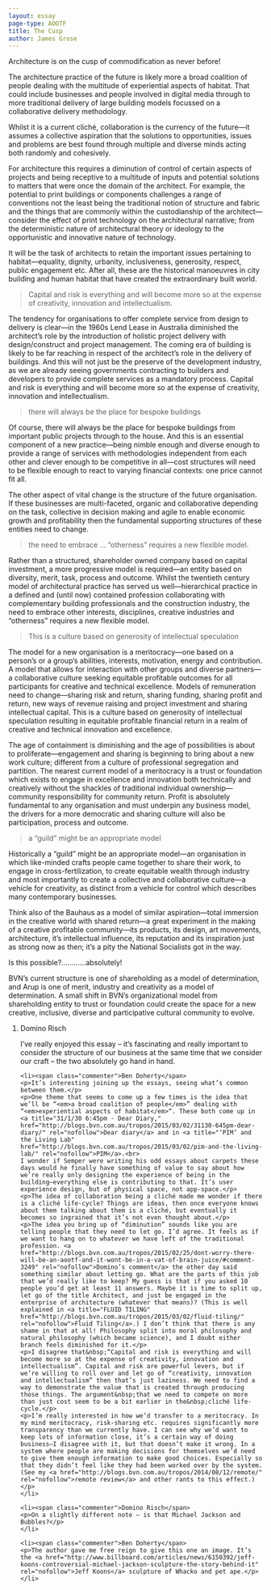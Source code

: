 ```yaml
---
layout: essay
page-type: AOOTF
title: The Cusp
author: James Grose
---
```


<p>Architecture is on the cusp of commodification as never before!</p>
<p>The architecture practice of the future is likely more a broad coalition of people dealing with the multitude of experiential aspects of habitat. That could include businesses and people involved in digital media through to more traditional delivery of large building models focussed on a collaborative delivery methodology.</p>
<p>Whilst it is a current cliché, collaboration is the currency of the future—it assumes a collective aspiration that the solutions to opportunities, issues and problems are best found through multiple and diverse minds acting both randomly and cohesively.</p>
<p>For architecture this requires a diminution of control of certain aspects of projects and being receptive to a multitude of inputs and potential solutions to matters that were once the domain of the architect. For example, the potential to print buildings or components challenges a range of conventions not the least being the traditional notion of structure and fabric and the things that are commonly within the custodianship of the architect—consider the effect of print technology on the architectural narrative; from the deterministic nature of architectural theory or ideology to the opportunistic and innovative nature of technology.</p>
<p>It will be the task of architects to retain the important issues pertaining to habitat—equality, dignity, urbanity, inclusiveness, generosity, respect, public engagement etc. After all, these are the historical manoeuvres in city building and human habitat that have created the extraordinary built world.</p>
<blockquote class="pull"><p>Capital and risk is everything and will become more so at the expense of creativity, innovation and intellectualism.</p></blockquote>
<p>The tendency for organisations to offer complete service from design to delivery is clear—in the 1960s Lend Lease in Australia diminished the architect’s role by the introduction of holistic project delivery with design/construct and project management. The coming era of building is likely to be far reaching in respect of the architect’s role in the delivery of buildings. And this will not just be the preserve of the development industry, as we are already seeing governments contracting to builders and developers to provide complete services as a mandatory process. Capital and risk is everything and will become more so at the expense of creativity, innovation and intellectualism.</p>
<blockquote class="pull"><p>there will always be the place for bespoke buildings</p></blockquote>
<p>Of course, there will always be the place for bespoke buildings from important public projects through to the house. And this is an essential component of a new practice—being nimble enough and diverse enough to provide a range of services with methodologies independent from each other and clever enough to be competitive in all—cost structures will need to be flexible enough to react to varying financial contexts: one price cannot fit all.</p>
<p>The other aspect of vital change is the structure of the future organisation. If these businesses are multi-faceted, organic and collaborative depending on the task, collective in decision making and agile to enable economic growth and profitability then the fundamental supporting structures of these entities need to change.</p>
<blockquote class="pull"><p>the need to embrace …&nbsp;“otherness” requires a new flexible model.</p></blockquote>
<p>Rather than a structured, shareholder owned company based on capital investment, a more progressive model is required—an entity based on diversity, merit, task, process and outcome. Whilst the twentieth century model of architectural practice has served us well—hierarchical practice in a defined and (until now) contained profession collaborating with complementary building professionals and the construction industry, the need to embrace other interests, disciplines, creative industries and “otherness” requires a new flexible model.</p>
<blockquote class="pull"><p>This is a culture based on generosity of intellectual speculation</p></blockquote>
<p>The model for a new organisation is a meritocracy—one based on a person’s or a group’s abilities, interests, motivation, energy and contribution. A model that allows for interaction with other groups and diverse partners—a collaborative culture seeking equitable profitable outcomes for all participants for creative and technical excellence. Models of remuneration need to change—sharing risk and return, sharing funding, sharing profit and return, new ways of revenue raising and project investment and sharing intellectual capital. This is a culture based on generosity of intellectual speculation resulting in equitable profitable financial return in a realm of creative and technical innovation and excellence.</p>
<p>The age of containment is diminishing and the age of possibilities is about to proliferate—engagement and sharing is beginning to bring about a new work culture; different from a culture of professional segregation and partition. The nearest current model of a meritocracy is a trust or foundation which exists to engage in excellence and innovation both technically and creatively without the shackles of traditional individual ownership—community responsibility for community return. Profit is absolutely fundamental to any organisation and must underpin any business model, the drivers for a more democratic and sharing culture will also be participation, process and outcome.</p>
<blockquote class="pull"><p>a “guild” might be an appropriate model</p></blockquote>
<p>Historically a “guild” might be an appropriate model—an organisation in which like-minded crafts people came together to share their work, to engage in cross-fertilization, to create equitable wealth through industry and most importantly to create a collective and collaborative culture—a vehicle for creativity, as distinct from a vehicle for control which describes many contemporary businesses.</p>
<p>Think also of the Bauhaus as a model of similar aspiration—total immersion in the creative world with shared return—a great experiment in the making of a creative profitable community—its products, its design, art movements, architecture, it’s intellectual influence, its reputation and its inspiration just as strong now as then; it’s a pity the National Socialists got in the way.</p>
<p>Is this possible?…………absolutely!</p>
<p>BVN’s current structure is one of shareholding as a model of determination, and Arup is one of merit, industry and creativity as a model of determination. A small shift in BVN’s organizational model from shareholding entity to trust or foundation could create the space for a new creative, inclusive, diverse and participative cultural community to evolve.</p>


<ol>
	<li><span class="commenter">Domino Risch</span>
	<p>I’ve really enjoyed this essay – it’s fascinating and really important to consider the structure of our business at the same time that we consider our craft – the two absolutely go hand in hand.</p>
	</li>
						
	<li><span class="commenter">Ben Doherty</span>
	<p>It’s interesting joining up the essays, seeing what’s common between them.</p>
	<p>One theme that seems to come up a few times is the idea that we’ll be “<em>a broad coalition of people</em>” dealing with “<em>experiential aspects of habitat</em>“. These both come up in <a title="31/1/30 6:45pm - Dear Diary," href="http://blogs.bvn.com.au/tropos/2015/03/02/31130-645pm-dear-diary/" rel="nofollow">Dear diary</a> and in <a title="‘PIM’ and the Living Lab" href="http://blogs.bvn.com.au/tropos/2015/03/02/pim-and-the-living-lab/" rel="nofollow">PIM</a>.<br>
	I wonder if Semper were writing his odd essays about carpets these days would he finally have something of value to say about how we’re really only designing the experience of being in the building–everything else is contributing to that. It’s user experience design, but of physical space, not app-space.</p>
	<p>The idea of collaboration being a cliché made me wonder if there is a cliché life-cycle? Things are ideas, then once everyone knows about them talking about them is a cliché, but eventually it becomes so ingrained that it’s not even thought about.</p>
	<p>The idea you bring up of “diminution” sounds like you are telling people that they need to let go. I’d agree. It feels as if we want to hang on to whatever we have left of the traditional profession. <a href="http://blogs.bvn.com.au/tropos/2015/02/25/dont-worry-there-will-be-an-aootf-and-it-wont-be-in-a-vat-of-brain-juice/#comment-3249" rel="nofollow">Domino’s comment</a> the other day said something similar about letting go. What are the parts of this job that we’d really like to keep? My guess is that if you asked 10 people you’d get at least 11 answers. Maybe it is time to split up, let go of the title Architect, and just be engaged in the enterprise of architecture (whatever that means)? (This is well explained in <a title="FLUID TILING" href="http://blogs.bvn.com.au/tropos/2015/03/02/fluid-tiling/" rel="nofollow">Fluid Tiling</a>.) I don’t think that there is any shame in that at all! Philosophy split into moral philosophy and natural philosophy (which became science), and I doubt either branch feels diminished for it.</p>
	<p>I disagree that&nbsp;“Capital and risk is everything and will become more so at the expense of creativity, innovation and intellectualism”. Capital and risk are powerful levers, but if we’re willing to roll over and let go of “creativity, innovation and intellectualism” then that’s just laziness. We need to find a way to demonstrate the value that is created through producing those things. The argument&nbsp;that we need to compete on more than just cost seem to be a bit earlier in the&nbsp;cliché life-cycle.</p>
	<p>I’m really interested in how we’d transfer to a meritocracy. In my mind meritocracy, risk-sharing etc. requires significantly more transparency than we currently have. I can see why we’d want to keep lots of information close, it’s a certain way of doing business–I disagree with it, but that doesn’t make it wrong. In a system where people are making decisions for themselves we’d need to give them enough information to make good choices. Especially so that they didn’t feel like they had been worked over by the system. (See my <a href="http://blogs.bvn.com.au/tropos/2014/08/12/remote/" rel="nofollow">remote review</a> and other rants to this effect.)</p>
	</li>
						
	<li><span class="commenter">Domino Risch</span>
	<p>On a slightly different note – is that Michael Jackson and Bubbles?</p>
	</li>
						
	<li><span class="commenter">Ben Doherty</span>
	<p>The author gave me free reign to give this one an image. It’s the <a href="http://www.billboard.com/articles/news/6150392/jeff-koons-controversial-michael-jackson-sculpture-the-story-behind-it" rel="nofollow">Jeff Koons</a> sculpture of Whacko and pet ape.</p>
	</li>
</ol>